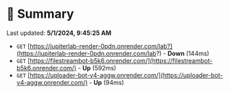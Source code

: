 # 📖 Summary
Last updated: **5/1/2024, 9:45:25 AM**

- `GET` [https://jupiterlab-render-0pdn.onrender.com/lab?](https://jupiterlab-render-0pdn.onrender.com/lab?) - **Down** (144ms)
- `GET` [https://filestreambot-b5k6.onrender.com/](https://filestreambot-b5k6.onrender.com/) - **Up** (592ms)
- `GET` [https://uploader-bot-v4-aggw.onrender.com/](https://uploader-bot-v4-aggw.onrender.com/) - **Up** (94ms)
